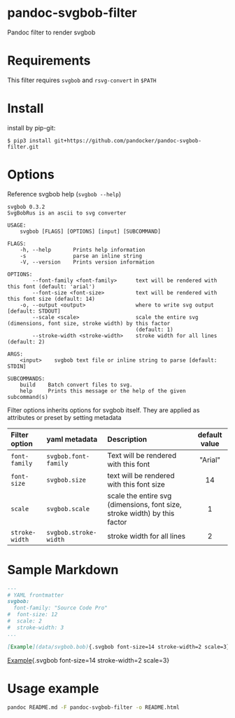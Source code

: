 # pandoc-svgbob-filter
Pandoc filter to render svgbob

# Requirements

This filter requires `svgbob` and `rsvg-convert` in `$PATH`

# Install

install by pip-git:

`$ pip3 install git+https://github.com/pandocker/pandoc-svgbob-filter.git`

# Options

Reference svgbob help (`svgbob --help`)

```
svgbob 0.3.2
SvgBobRus is an ascii to svg converter

USAGE:
    svgbob [FLAGS] [OPTIONS] [input] [SUBCOMMAND]

FLAGS:
    -h, --help       Prints help information
    -s               parse an inline string
    -V, --version    Prints version information

OPTIONS:
        --font-family <font-family>      text will be rendered with this font (default: 'arial')
        --font-size <font-size>          text will be rendered with this font size (default: 14)
    -o, --output <output>                where to write svg output [default: STDOUT]
        --scale <scale>                  scale the entire svg (dimensions, font size, stroke width) by this factor
                                         (default: 1)
        --stroke-width <stroke-width>    stroke width for all lines (default: 2)

ARGS:
    <input>    svgbob text file or inline string to parse [default: STDIN]

SUBCOMMANDS:
    build    Batch convert files to svg.
    help     Prints this message or the help of the given subcommand(s)
```

Filter options inherits options for svgbob itself.
They are applied as attributes or preset by setting metadata

| Filter option  | yaml metadata         | Description                                                               | default value |
|:---------------|:----------------------|:--------------------------------------------------------------------------|:-------------:|
| `font-family`  | `svgbob.font-family`  | Text will be rendered with this font                                      |    "Arial"    |
| `font-size`    | `svgbob.size`         | text will be rendered with this font size                                 |      14       |
| `scale`        | `svgbob.scale`        | scale the entire svg (dimensions, font size, stroke width) by this factor |       1       |
| `stroke-width` | `svgbob.stroke-width` | stroke width for all lines                                                |       2       |

# Sample Markdown

```markdown
---
# YAML frontmatter
svgbob:
  font-family: "Source Code Pro"
#  font-size: 12
#  scale: 2
#  stroke-width: 3
...

[Example](data/svgbob.bob){.svgbob font-size=14 stroke-width=2 scale=3}
```

[Example](data/svgbob.bob){.svgbob font-size=14 stroke-width=2 scale=3}

# Usage example

```bash
pandoc README.md -F pandoc-svgbob-filter -o README.html
```
